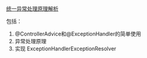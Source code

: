 [统一异常处理原理解析](https://www.cnblogs.com/java-chen-hao/p/11190659.html)  
  
包括：  
1. @ControllerAdvice和@ExceptionHandler的简单使用
2. 异常处理原理
3. 实现 ExceptionHandlerExceptionResolver
